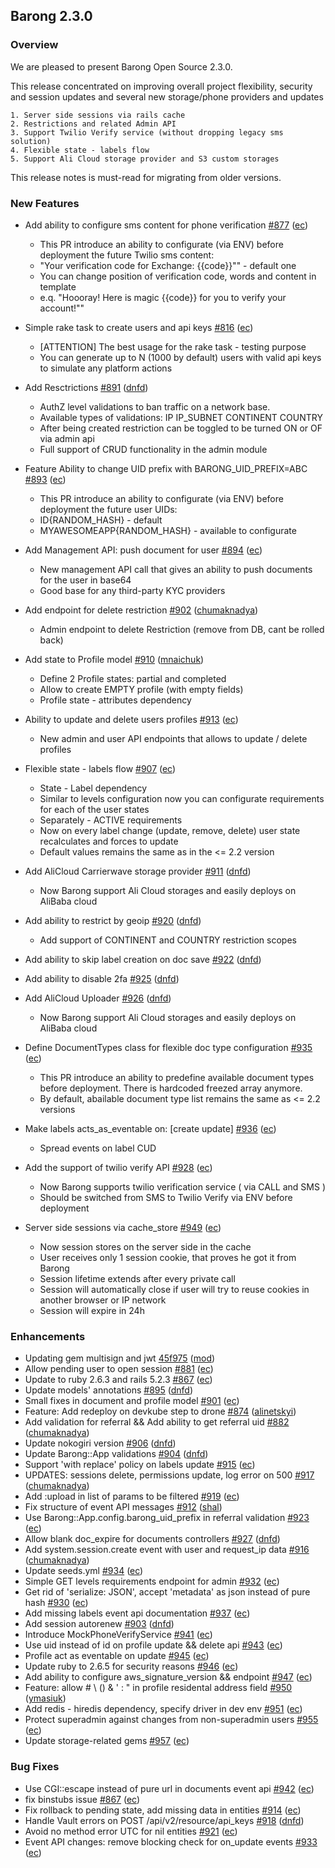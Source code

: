 ## Barong 2.3.0 ##

### Overview ###

 We are pleased to present Barong Open Source 2.3.0.

 This release concentrated on improving overall project flexibility, security and session updates and several new storage/phone providers and updates

    1. Server side sessions via rails cache
    2. Restrictions and related Admin API
    3. Support Twilio Verify service (without dropping legacy sms solution)
    4. Flexible state - labels flow
    5. Support Ali Cloud storage provider and S3 custom storages

 This release notes is must-read for migrating from older versions.

### New Features ###
- Add ability to configure sms content for phone verification [#877](https://github.com/rubykube/barong/pull/877) ([ec](https://github.com/ec))
    - This PR introduce an ability to configurate (via ENV) before deployment the future Twilio sms content:
    - "Your verification code for Exchange: {{code}}""    -  default one
    - You can change position of verification code, words and content in template
    - e.q. "Hoooray! Here is magic {{code}} for you to verify your account!""

- Simple rake task to create users and api keys [#816](https://github.com/rubykube/barong/pull/816) ([ec](https://github.com/ec))
    - [ATTENTION] The best usage for the rake task - testing purpose
    - You can generate up to N (1000 by default) users with valid api keys to simulate any platform actions
- Add Resctrictions [#891](https://github.com/rubykube/barong/pull/891) ([dnfd](https://github.com/dnfd))
    - AuthZ level validations to ban traffic on a network base.
    - Available types of validations: IP IP_SUBNET CONTINENT COUNTRY
    - After being created restriction can be toggled to be turned ON or OF via admin api
    - Full support of CRUD functionality in the admin module
- Feature Ability to change UID prefix with BARONG_UID_PREFIX=ABC [#893](https://github.com/rubykube/barong/pull/893) ([ec](https://github.com/ec))
    - This PR introduce an ability to configurate (via ENV) before deployment the future user UIDs:
    - ID{RANDOM_HASH} - default
    - MYAWESOMEAPP{RANDOM_HASH} - available to configurate
- Add Management API: push document for user [#894](https://github.com/rubykube/barong/pull/894) ([ec](https://github.com/ec))
    - New management API call that gives an ability to push documents for the user in base64
    - Good base for any third-party KYC providers
- Add endpoint for delete restriction [#902](https://github.com/rubykube/barong/pull/902) ([chumaknadya](https://github.com/chumaknadya))
    - Admin endpoint to delete Restriction (remove from DB, cant be rolled back)
- Add state to Profile model [#910](https://github.com/rubykube/barong/pull/910) ([mnaichuk](https://github.com/mnaichuk))
    - Define 2 Profile states: partial and completed
    - Allow to create EMPTY profile (with empty fields)
    - Profile state - attributes dependency
- Ability to update and delete users profiles [#913](https://github.com/rubykube/barong/pull/913) ([ec](https://github.com/ec))
    - New admin and user API endpoints that allows to update / delete profiles
- Flexible state - labels flow [#907](https://github.com/rubykube/barong/pull/907) ([ec](https://github.com/ec))
    - State - Label dependency
    - Similar to levels configuration now you can configurate requirements for each of the user states
    - Separately - ACTIVE requirements
    - Now on every label change (update, remove, delete) user state recalculates and forces to update
    - Default values remains the same as in the <= 2.2 version
- Add AliCloud Carrierwave storage provider [#911](https://github.com/rubykube/barong/pull/911) ([dnfd](https://github.com/dnfd))
    - Now Barong support Ali Cloud storages and easily deploys on AliBaba cloud
- Add ability to restrict by geoip [#920](https://github.com/rubykube/barong/pull/920) ([dnfd](https://github.com/dnfd))
    - Add support of CONTINENT and COUNTRY restriction scopes 
- Add ability to skip label creation on doc save [#922](https://github.com/rubykube/barong/pull/922) ([dnfd](https://github.com/dnfd))
- Add ability to disable 2fa [#925](https://github.com/rubykube/barong/pull/925) ([dnfd](https://github.com/dnfd))
- Add AliCloud Uploader [#926](https://github.com/rubykube/barong/pull/926) ([dnfd](https://github.com/dnfd))
    - Now Barong support Ali Cloud storages and easily deploys on AliBaba cloud
- Define DocumentTypes class for flexible doc type configuration [#935](https://github.com/rubykube/barong/pull/935) ([ec](https://github.com/ec))
    - This PR introduce an ability to predefine available document types before deployment. There is hardcoded freezed array anymore.
    - By default, abailable document type list remains the same as <= 2.2 versions
- Make labels acts_as_eventable on: [create update] [#936](https://github.com/rubykube/barong/pull/936) ([ec](https://github.com/ec))
    - Spread events on label CUD
- Add the support of twilio verify API [#928](https://github.com/rubykube/barong/pull/928) ([ec](https://github.com/ec))
    - Now Barong supports twilio verification service ( via CALL and SMS )
    - Should be switched from SMS to Twilio Verify via ENV before deployment
- Server side sessions via cache_store [#949](https://github.com/rubykube/barong/pull/949) ([ec](https://github.com/ec))
    - Now session stores on the server side in the cache
    - User receives only 1 session cookie, that proves he got it from Barong
    - Session lifetime extends after every private call
    - Session will automatically close if user will try to reuse cookies in another browser or IP network
    - Session will expire in 24h

### Enhancements ###
- Updating gem multisign and jwt [45f975](https://github.com/rubykube/barong/commit/45f975fcb489aaa3b0b4f56b1307258b8bc85d18) ([mod](https://github.com/mod))
- Allow pending user to open session [#881](https://github.com/rubykube/barong/pull/881) ([ec](https://github.com/ec))
- Update to ruby 2.6.3 and rails 5.2.3 [#867](https://github.com/rubykube/barong/pull/867) ([ec](https://github.com/ec))
- Update models' annotations [#895](https://github.com/rubykube/barong/pull/895) ([dnfd](https://github.com/dnfd))
- Small fixes in document and profile model [#901](https://github.com/rubykube/barong/pull/901) ([ec](https://github.com/ec))
- Feature: Add redeploy on devkube step to drone [#874](https://github.com/rubykube/barong/pull/874) ([alinetskyi](https://github.com/alinetskyi))
- Add validation for referral && Add ability to get referral uid [#882](https://github.com/rubykube/barong/pull/882) ([chumaknadya](https://github.com/chumaknadya))
- Update nokogiri version [#906](https://github.com/rubykube/barong/pull/906) ([dnfd](https://github.com/dnfd))
- Update Barong::App validations [#904](https://github.com/rubykube/barong/pull/904) ([dnfd](https://github.com/dnfd))
- Support 'with replace' policy on labels update [#915](https://github.com/rubykube/barong/pull/915) ([ec](https://github.com/ec))
- UPDATES: sessions delete, permissions update, log error on 500 [#917](https://github.com/rubykube/barong/pull/917) ([chumaknadya](https://github.com/chumaknadya))
- Add :upload in list of params to be filtered [#919](https://github.com/rubykube/barong/pull/919) ([ec](https://github.com/ec))
- Fix structure of event API messages [#912](https://github.com/rubykube/barong/pull/912) ([shal](https://github.com/shal))
- Use Barong::App.config.barong_uid_prefix in referral validation [#923](https://github.com/rubykube/barong/pull/923) ([ec](https://github.com/ec))
- Allow blank doc_expire for documents controllers [#927](https://github.com/rubykube/barong/pull/927) ([dnfd](https://github.com/dnfd))
- Add system.session.create event with user and request_ip data [#916](https://github.com/rubykube/barong/pull/916) ([chumaknadya](https://github.com/chumaknadya))
- Update seeds.yml [#934](https://github.com/rubykube/barong/pull/934) ([ec](https://github.com/ec))
- Simple GET levels requirements endpoint for admin [#932](https://github.com/rubykube/barong/pull/932) ([ec](https://github.com/ec))
- Get rid of 'serialize: JSON', accept 'metadata' as json instead of pure hash  [#930](https://github.com/rubykube/barong/pull/930) ([ec](https://github.com/ec))
- Add missing labels event api documentation [#937](https://github.com/rubykube/barong/pull/937) ([ec](https://github.com/ec))
- Add session autorenew [#903](https://github.com/rubykube/barong/pull/903) ([dnfd](https://github.com/dnfd))
- Introduce MockPhoneVerifyService [#941](https://github.com/rubykube/barong/pull/941) ([ec](https://github.com/ec))
- Use uid instead of id on profile update && delete api [#943](https://github.com/rubykube/barong/pull/943) ([ec](https://github.com/ec))
- Profile act as eventable on update [#945](https://github.com/rubykube/barong/pull/945) ([ec](https://github.com/ec))
- Update ruby to 2.6.5 for security reasons [#946](https://github.com/rubykube/barong/pull/946) ([ec](https://github.com/ec))
- Add ability to configure aws_signature_version && endpoint [#947](https://github.com/rubykube/barong/pull/947) ([ec](https://github.com/ec))
- Feature: allow # \ () & ' : " in profile residental address field [#950](https://github.com/rubykube/barong/pull/950) ([ymasiuk](https://github.com/ymasiuk))
- Add redis - hiredis dependency, specify driver in dev env [#951](https://github.com/rubykube/barong/pull/951) ([ec](https://github.com/ec))
- Protect superadmin against changes from non-superadmin users [#955](https://github.com/rubykube/barong/pull/955) ([ec](https://github.com/ec))
- Update storage-related gems [#957](https://github.com/rubykube/barong/pull/957) ([ec](https://github.com/ec))

### Bug Fixes ###
- Use CGI::escape instead of pure url in documents event api [#942](https://github.com/rubykube/barong/pull/942) ([ec](https://github.com/ec))
- fix binstubs issue [#867](https://github.com/rubykube/barong/pull/867) ([ec](https://github.com/ec))
- Fix rollback to pending state, add missing data in entities [#914](https://github.com/rubykube/barong/pull/914) ([ec](https://github.com/ec))
- Handle Vault errors on POST /api/v2/resource/api_keys [#918](https://github.com/rubykube/barong/pull/918) ([dnfd](https://github.com/dnfd))
- Avoid no method error UTC for nil entities [#921](https://github.com/rubykube/barong/pull/921) ([ec](https://github.com/ec))
- Event API changes: remove blocking check for on_update events [#933](https://github.com/rubykube/barong/pull/933) ([ec](https://github.com/ec))